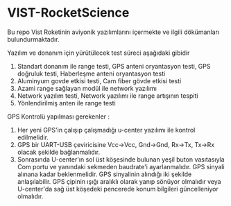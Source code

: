 # VIST-RocketScience

Bu repo Vist Roketinin aviyonik yazılımlarını içermekte ve ilgili dökümanları bulundurmaktadır.

Yazılım ve donanım için yürütülecek test süreci aşağıdaki gibidir
1. Standart donanım ile range testi,
GPS anteni oryantasyon testi,
GPS doğruluk testi,
Haberleşme anteni oryantasyon testi
2. Aluminyum govde etkisi testi,
Cam fiber gövde etkisi testi
3. Azami range sağlayan modül ile network yazılımı
4. Network yazılım testi,
Network yazılımı ile range artışının tespiti
5. Yönlendirilmiş anten ile range testi

GPS Kontrolü yapılması gerekenler :
1. Her yeni GPS'in çalışıp çalışmadığı u-center yazılımı ile kontrol edilmelidir.
2. GPS bir UART-USB çeviricisine Vcc->Vcc, Gnd->Gnd, Rx->Tx, Tx->Rx olacak şekilde bağlanmalıdır.
3. Sonrasında U-center'ın sol üst köşesinde bulunan yeşil buton vasıtasıyla Com portu ve yanındaki sekmeden baudrate'i ayarlanmalıdır. GPS sinyali alınana kadar beklenmelidir. 
GPS sinyalinin alındığı iki şekilde anlaşılabilir. GPS çipinin ışığı aralıklı olarak yanıp sönüyor olmalıdır veya U-center'da sağ üst köşedeki pencerede konum bilgileri güncelleniyor olmalıdır.

